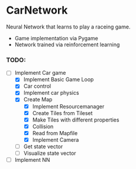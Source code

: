 # CarNetwork

Neural Network that learns to play a raceing game.

- Game implementation via Pygame
- Network trained via reinforcement learning

### TODO:
- [ ] Implement Car game
  - [x] Implement Basic Game Loop
  - [x] Car control
  - [x] Implement car physics
  - [x] Create Map
    - [x] Implement Resourcemanager
    - [x] Create Tiles from Tileset
    - [x] Make Tiles with different properties
    - [x] Collision
    - [x] Read from Mapfile
    - [x] Implement Camera
  - [ ] Get state vector
  - [ ] Visualize state vector
  
- [ ] Implement NN
